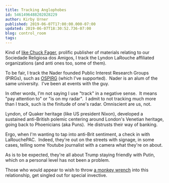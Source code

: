 ```yaml
---
title: Tracking Anglophobes
id: 5461496488202028229
author: Kirby Urner
published: 2019-06-07T17:00:00.000-07:00
updated: 2019-06-07T18:30:52.736-07:00
blog: control_room
tags: 
---
```


[](https://www.flickr.com/photos/kirbyurner/5846000399/in/photolist-ZHXsVB-cYLStw-c5RPLS-9UAhfk)

Kind of [like Chuck Fager](https://afriendlyletter.com/lyndon-la-rouche-and-me-part-i/), prolific publisher of materials relating to our Sociedade Religiosa dos Amigos, I track the Lyndon LaRouche affiliated organizations (and anti ones too, some of them).

To be fair, I track the Nader founded Public Interest Research Groups (PIRGs), such as [OSPIRG](https://ospirg.org/) (which I've supported).  Nader is an alum of the same university.  I've been at events with the guy.

In other words, I'm not saying I use "track" in a negative sense.  It means "pay attention to" or "is on my radar".  I admit to not tracking much more than I track, such is the finitude of one's radar. Omniscient are us, not.

Lyndon, of Quaker heritage (like US president Nixon), developed a sustained anti-British polemic centering around London's Venetian heritage, going back to Phoenicians (aka Puns).  He distrusts their way of banking.

Ergo, when I'm wanting to tap into anti-Brit sentiment, a check in with LaRouchePAC.  Indeed, they're out on the streets with signage, in some cases, telling some Youtube journalist with a camera what they're on about. 

As is to be expected, they're all about Trump staying friendly with Putin, which on a personal level has not been a problem.

Those who would appear to wish to throw [a monkey wrench](https://youtu.be/qbcTx4nBaio) into this relationship, get singled out for special invective.